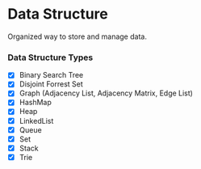 # Data Structure
Organized way to store and manage data.

### Data Structure Types
- [x] Binary Search Tree
- [x] Disjoint Forrest Set
- [x] Graph (Adjacency List, Adjacency Matrix, Edge List)
- [x] HashMap
- [x] Heap
- [x] LinkedList
- [x] Queue
- [x] Set
- [x] Stack
- [x] Trie
